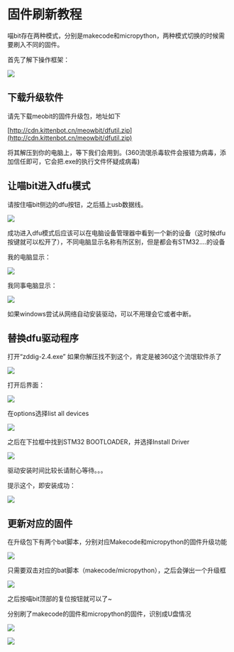 # 固件刷新教程

喵bit存在两种模式，分别是makecode和micropython，两种模式切换的时候需要刷入不同的固件。

首先了解下操作框架：

![](./image/c01_11.png)

## 下载升级软件

请先下载meobit的固件升级包，地址如下

[http://cdn.kittenbot.cn/meowbit/dfutil.zip](http://cdn.kittenbot.cn/meowbit/dfutil.zip)

将其解压到你的电脑上，等下我们会用到。(360流氓杀毒软件会报错为病毒，添加信任即可，它会把.exe的执行文件怀疑成病毒)

## 让喵bit进入dfu模式

请按住喵bit侧边的dfu按钮，之后插上usb数据线。

![](./image/01.gif)

成功进入dfu模式后应该可以在电脑设备管理器中看到一个新的设备（这时候dfu按键就可以松开了），不同电脑显示名称有所区别，但是都会有STM32....的设备

我的电脑显示：

![](./image/c01_01.png)

我同事电脑显示：

![](./image/c01_07.png)

如果windows尝试从网络自动安装驱动，可以不用理会它或者中断。

## 替换dfu驱动程序

打开“zddig-2.4.exe” 如果你解压找不到这个，肯定是被360这个流氓软件杀了

![](./image/c01_08.png)

打开后界面：

![](./image/c01_02.png)

在options选择list all devices

![](./image/c01_03.png)

之后在下拉框中找到STM32 BOOTLOADER，并选择Install Driver

![](./image/c01_04.png)

驱动安装时间比较长请耐心等待。。。

提示这个，即安装成功：

![](./image/c01_09.png)

## 更新对应的固件

在升级包下有两个bat脚本，分别对应Makecode和micropython的固件升级功能

![](./image/c01_05.png)

只需要双击对应的bat脚本（makecode/micropython），之后会弹出一个升级框

![](./image/c01_06.png)

之后按喵bit顶部的复位按钮就可以了~

分别刷了makecode的固件和micropython的固件，识别成U盘情况

![](./image/c01_12.png)

![](./image/c01_10.png)


